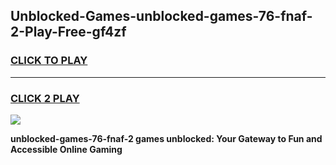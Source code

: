 
## Unblocked-Games-unblocked-games-76-fnaf-2-Play-Free-gf4zf
<h3>
<a href="https://premium76.site?title=unblocked-games-76-fnaf-2&ref=18A">CLICK TO PLAY</a></h3>
<hr>

<h3>
<a href="https://premium76.site?title=unblocked-games-76-fnaf-2&ref=18A">CLICK 2 PLAY</a>
  
</h3>

<a href="https://premium76.site?title=unblocked-games-76-fnaf-2&ref=18A"><img src="https://clearcache.store/games.png"></a>


**unblocked-games-76-fnaf-2 games unblocked: Your Gateway to Fun and Accessible Online Gaming**
